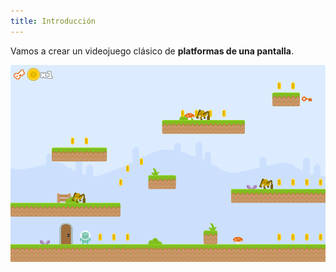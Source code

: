```yaml
---
title: Introducción
---
```


Vamos a crear un videojuego clásico de **platformas de una pantalla**.

![Screenshot](/assets/platformer/platformer_screenshot.png)
